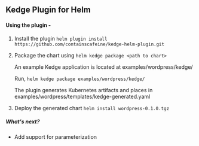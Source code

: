 ## Kedge Plugin for Helm

#### Using the plugin -

1. Install the plugin
   `helm plugin install https://github.com/containscafeine/kedge-helm-plugin.git`

2. Package the chart using
   `helm kedge package <path to chart>`
 
   An example Kedge application is located at examples/wordpress/kedge/
   
   Run,
   `helm kedge package examples/wordpress/kedge/`
   
   The plugin generates Kubernetes artifacts and places in examples/wordpress/templates/kedge-generated.yaml 
   
3. Deploy the generated chart
   `helm install wordpress-0.1.0.tgz`

##### What's next?

- Add support for parameterization
